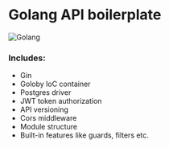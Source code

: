# Golang API boilerplate
![Golang](https://blog.skillfactory.ru/wp-content/uploads/2021/12/image2-8611380.png)
### Includes:
  - Gin
  - Goloby IoC container
  - Postgres driver
  - JWT token authorization
  - API versioning
  - Cors middleware
  - Module structure
  - Built-in features like guards, filters etc.
